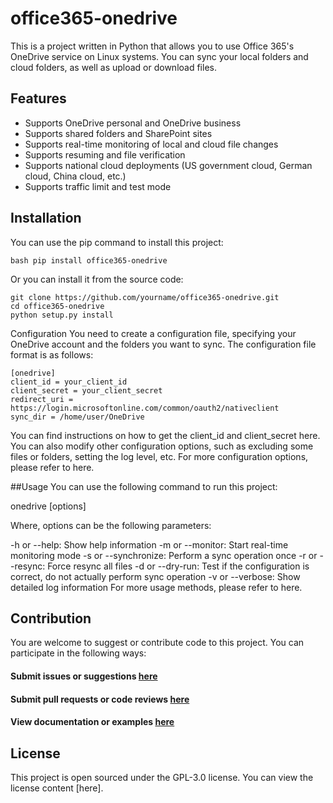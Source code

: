 # office365-onedrive

This is a project written in Python that allows you to use Office 365's OneDrive service on Linux systems. You can sync your local folders and cloud folders, as well as upload or download files.

## Features

- Supports OneDrive personal and OneDrive business
- Supports shared folders and SharePoint sites
- Supports real-time monitoring of local and cloud file changes
- Supports resuming and file verification
- Supports national cloud deployments (US government cloud, German cloud, China cloud, etc.)
- Supports traffic limit and test mode

## Installation

You can use the pip command to install this project:

```
bash pip install office365-onedrive
```
Or you can install it from the source code:
```
git clone https://github.com/yourname/office365-onedrive.git
cd office365-onedrive
python setup.py install
```
Configuration
You need to create a configuration file, specifying your OneDrive account and the folders you want to sync. The configuration file format is as follows:
```
[onedrive]
client_id = your_client_id
client_secret = your_client_secret
redirect_uri = https://login.microsoftonline.com/common/oauth2/nativeclient
sync_dir = /home/user/OneDrive
```
You can find instructions on how to get the client_id and client_secret here. You can also modify other configuration options, such as excluding some files or folders, setting the log level, etc. For more configuration options, please refer to here.

##Usage
You can use the following command to run this project:

onedrive [options]

Where, options can be the following parameters:

-h or --help: Show help information
-m or --monitor: Start real-time monitoring mode
-s or --synchronize: Perform a sync operation once
-r or --resync: Force resync all files
-d or --dry-run: Test if the configuration is correct, do not actually perform sync operation
-v or --verbose: Show detailed log information
For more usage methods, please refer to here.

## Contribution
You are welcome to suggest or contribute code to this project. You can participate in the following ways:

#### Submit issues or suggestions [here](https://github.com/yohototo/office365-onedrive/issues)
#### Submit pull requests or code reviews [here](https://github.com/yohototo/office365-onedrive/pulls)
#### View documentation or examples [here](https://github.com/yohototo/office365-onedrive/edit/main/English%20readme.md)
## License
This project is open sourced under the GPL-3.0 license. You can view the license content [here].
